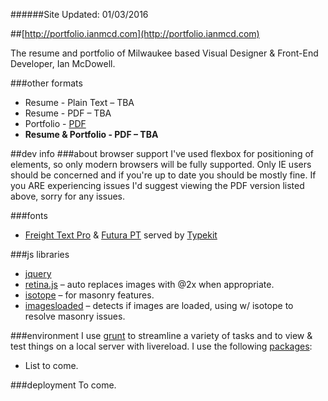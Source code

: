 ######Site Updated: 01/03/2016

##[http://portfolio.ianmcd.com](http://portfolio.ianmcd.com)

The resume and portfolio of Milwaukee based Visual Designer & Front-End Developer, Ian McDowell.

###other formats
* Resume - Plain Text &ndash; TBA
* Resume - PDF &ndash; TBA
* Portfolio - [PDF](https://portfolio.ianmcd.com/downloads/im-portfolio-latest.pdf)
* __Resume & Portfolio - PDF &ndash; TBA__

##dev info
###about browser support
I've used flexbox for positioning of elements, so only modern browsers will be fully supported.  Only IE users should be concerned and if you're up to date you should be mostly fine.  If you ARE experiencing issues I'd suggest viewing the PDF version listed above, sorry for any issues.

###fonts
* [Freight Text Pro](https://typekit.com/fonts/freight-text-pro) & [Futura PT](https://typekit.com/fonts/futura-pt) served by [Typekit](https://typekit.com/)

###js libraries
* [jquery](https://jquery.com/)
* [retina.js](http://imulus.github.io/retinajs/) &ndash; auto replaces images with @2x when appropriate.
* [isotope](http://isotope.metafizzy.co/) &ndash; for masonry features.
* [imagesloaded](http://imagesloaded.desandro.com/) &ndash; detects if images are loaded, using w/ isotope to resolve masonry issues.

###environment
I use [grunt](https://github.com/gruntjs/grunt) to streamline a variety of tasks and to view & test things on a local server with livereload. I use the following [packages](https://github.com/ianmcd/portfolio.ianmcd.com/blob/master/package.json):
* List to come.

###deployment
To come.
